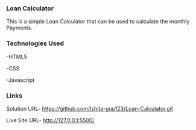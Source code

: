 ### Loan Calculator
This is a simple Loan Calculator that can be used to calculate the monthly Payments.

### Technologies Used
-HTML5

-CSS

-Javascript

### Links
Solution URL- https://github.com/Ishita-gup123/Loan-Calculator.git

Live Site URL- http://127.0.0.1:5500/


